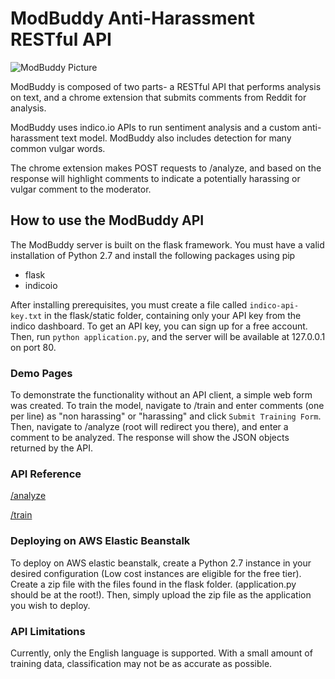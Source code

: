 # ModBuddy Anti-Harassment RESTful API

![ModBuddy Picture](https://github.com/jeremyroy/ModBuddy/blob/python-flask-server/cube.png)

ModBuddy is composed of two parts- a RESTful API that performs analysis on text, and a chrome extension that submits comments from Reddit for analysis.

ModBuddy uses indico.io APIs to run sentiment analysis and a custom anti-harassment text model. ModBuddy also includes detection for many common vulgar words.

The chrome extension makes POST requests to /analyze, and based on the response will highlight comments to indicate a potentially harassing or vulgar comment to the moderator.

## How to use the ModBuddy API

The ModBuddy server is built on the flask framework. You must have a valid installation of Python 2.7 and install the following packages using pip

* flask
* indicoio

After installing prerequisites, you must create a file called `indico-api-key.txt` in the flask/static folder, containing only your API key from the indico dashboard. To get an API key, you can sign up for a free account. Then, run `python application.py`, and the server will be available at 127.0.0.1 on port 80.

### Demo Pages

To demonstrate the functionality without an API client, a simple web form was created. To train the model, navigate to /train and enter comments (one per line) as "non harassing" or "harassing" and click `Submit Training Form`. Then, navigate to /analyze (root will redirect you there), and enter a comment to be analyzed. The response will show the JSON objects returned by the API.

### API Reference

[/analyze](https://github.com/jeremyroy/ModBuddy/blob/python-flask-server/flask/docs/analyze.md)

[/train](https://github.com/jeremyroy/ModBuddy/blob/python-flask-server/flask/docs/train.md)

### Deploying on AWS Elastic Beanstalk

To deploy on AWS elastic beanstalk, create a Python 2.7 instance in your desired configuration (Low cost instances are eligible for the free tier). Create a zip file with the files found in the flask folder. (application.py should be at the root!). Then, simply upload the zip file as the application you wish to deploy.

### API Limitations

Currently, only the English language is supported. With a small amount of training data, classification may not be as accurate as possible.
